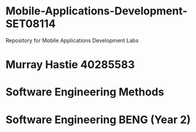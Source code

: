 # Mobile-Applications-Development-SET08114
Repository for Mobile Applications Development Labs

# Murray Hastie 40285583
# Software Engineering Methods
# Software Engineering BENG (Year 2)
